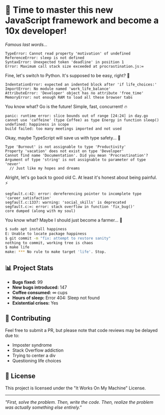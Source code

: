 # 🎯 Time to master this new JavaScript framework and become a 10x developer!
*Famous last words...*

```console
TypeError: Cannot read property 'motivation' of undefined
ReferenceError: sleep is not defined
SyntaxError: Unexpected token 'deadline' in position 1
Error: Maximum call stack size exceeded at procrastination.js:∞
```

Fine, let's switch to Python. It's supposed to be easy, right? 🐍

```console
IndentationError: expected an indented block after 'if life_choices:'
ImportError: No module named 'work_life_balance'
AttributeError: 'Developer' object has no attribute 'free_time'
MemoryError: not enough RAM to load all these browser tabs
```

You know what? Go is the future! Simple, fast, concurrent! 🔥

```console
panic: runtime error: slice bounds out of range [24:24] in day.go
cannot use 'caffeine' (type Coffee) as type Energy in function sleep()
undefined: happiness in scope
build failed: too many meetings imported and not used
```

Okay, maybe TypeScript will save us with type safety... 📝

```console
Type 'Burnout' is not assignable to type 'Productivity'
Property 'vacation' does not exist on type 'Developer'
Cannot find name 'Documentation'. Did you mean 'Procrastination'?
Argument of type 'string' is not assignable to parameter of type 'never'
  // Just like my hopes and dreams
```

Alright, let's go back to good old C. At least it's honest about being painful. ⚡

```console
segfault.c:42: error: dereferencing pointer to incomplete type 'career_satisfaction'
segfault.c:1337: warning: 'social_skills' is deprecated
segfault.c:∞: error: stack overflow in function 'fix_bug()'
core dumped (along with my soul)
```

You know what? Maybe I should just become a farmer... 🌾

```bash
$ sudo apt install happiness
E: Unable to locate package happiness
$ git commit -m "fix: attempt to restore sanity"
nothing to commit, working tree is chaos
$ make life
make: *** No rule to make target 'life'. Stop.
```

## 📊 Project Stats
- **Bugs fixed:** 99
- **New bugs introduced:** 147  
- **Coffee consumed:** ∞ cups
- **Hours of sleep:** Error 404: Sleep not found
- **Existential crises:** Yes

## 🤝 Contributing
Feel free to submit a PR, but please note that code reviews may be delayed due to:
- Imposter syndrome
- Stack Overflow addiction  
- Trying to center a div
- Questioning life choices

## 📄 License
This project is licensed under the "It Works On My Machine" License.

---
*"First, solve the problem. Then, write the code. Then, realize the problem was actually something else entirely."*
